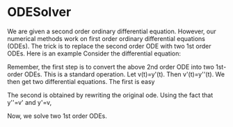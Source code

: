 # ODESolver


We are given a second order ordinary differential equation. However, our numerical methods work on first order ordinary differential equations (ODEs). The trick is to replace the second order ODE with two 1st order ODEs. Here is an example
Consider the differential equation:
 
Remember, the first step is to convert the above 2nd order ODE into two 1st-order ODEs. This is a standard operation. 
Let v(t)=y'(t).  Then v'(t)=y''(t). We then get two differential equations. The 
first is easy
 
The second is obtained by rewriting the original ode. Using the fact 
that y''=v' and y'=v,
 
Now, we solve two 1st order ODEs. 

